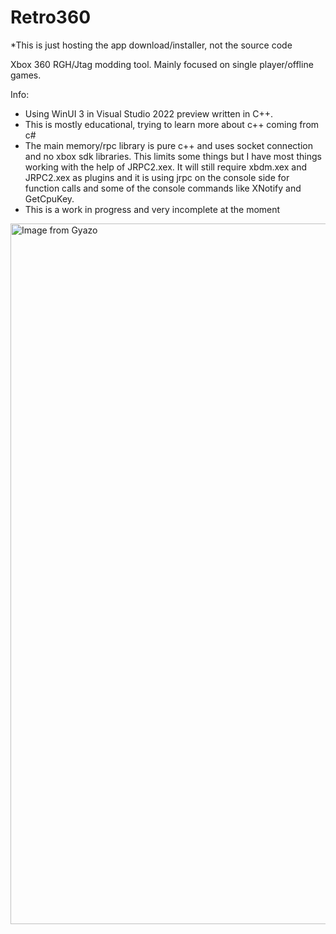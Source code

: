 # Retro360

*This is just hosting the app download/installer, not the source code

Xbox 360 RGH/Jtag modding tool. Mainly focused on single player/offline games. 

Info:
* Using WinUI 3 in Visual Studio 2022 preview written in C++. 
* This is mostly educational, trying to learn more about c++ coming from c#
* The main memory/rpc library is pure c++ and uses socket connection and no xbox sdk libraries. This limits some things but I have most things working with the help of JRPC2.xex. It will still require xbdm.xex and JRPC2.xex as plugins and it is using jrpc on the console side for function calls and some of the console commands like XNotify and GetCpuKey.
* This is a work in progress and very incomplete at the moment

<a href="https://gyazo.com/400be603fef18a57c2295466b2d7dacf"><img src="https://i.gyazo.com/400be603fef18a57c2295466b2d7dacf.png" alt="Image from Gyazo" width="1121"/></a>

